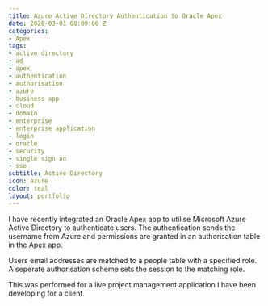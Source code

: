 ```yaml
---
title: Azure Active Directory Authentication to Oracle Apex
date: 2020-03-01 00:00:00 Z
categories:
- Apex
tags:
- active directory
- ad
- apex
- authentication
- authorisation
- azure
- business app
- cloud
- domain
- enterprise
- enterprise application
- login
- oracle
- security
- single sign on
- sso
subtitle: Active Directory
icon: azure
color: teal
layout: portfolio
---
```


I have recently integrated an Oracle Apex app to utilise Microsoft Azure Active Directory to authenticate users. The authentication sends the username from Azure and permissions are granted in an authorisation table in the Apex app.

Users email addresses are matched to a people table with a specified role. A seperate authorisation scheme sets the session to the matching role.

This was performed for a live project management application I have been developing for a client.
